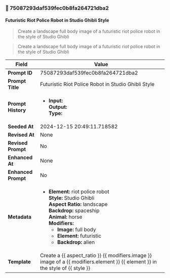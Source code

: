 

### 📜 75087293daf539fec0b8fa264721dba2

#### Futuristic Riot Police Robot in Studio Ghibli Style

> Create a landscape full body image of a futuristic riot police robot in the style of Studio Ghibli

> Create a landscape full body image of a futuristic riot police robot in the style of Studio Ghibli

| Field          | Value                                                                                                                                                                      |
|----------------|----------------------------------------------------------------------------------------------------------------------------------------------------------------------------|
| **Prompt ID**  | 75087293daf539fec0b8fa264721dba2                                                                                                                                                            |
| **Prompt Title**  | Futuristic Riot Police Robot in Studio Ghibli Style                                                                                                                                                            |
| **Prompt History** | <ul><li>**Input:**  <br> **Output:**  <br> **Type:** </li></ul> |
| **Seeded At** | 2024-12-15 20:49:11.718582                                                                                                                                                   |
| **Revised At** | None                                                                                                                                                   |
| **Revised Prompt** | No                                                                                                                                                                      |
| **Enhanced At** | None                                                                                                                                                  |
| **Enhanced Prompt** | No                                                                                                                                                                    |
| **Metadata**   | <ul><li>**Element:** riot police robot <br> **Style:** Studio Ghibli <br> **Aspect Ratio:** landscape <br> **Backdrop:** spaceship <br> **Animal:** horse <br> **Modifiers:**<ul><li>**Image:** full body</li><li>**Element:** futuristic</li><li>**Backdrop:** alien</li></ul></li></ul> |
| **Template**   | Create a {{ aspect_ratio }} {{ modifiers.image }} image of a {{ modifiers.element }} {{ element }} in the style of {{ style }}                                                                                                                                           |


